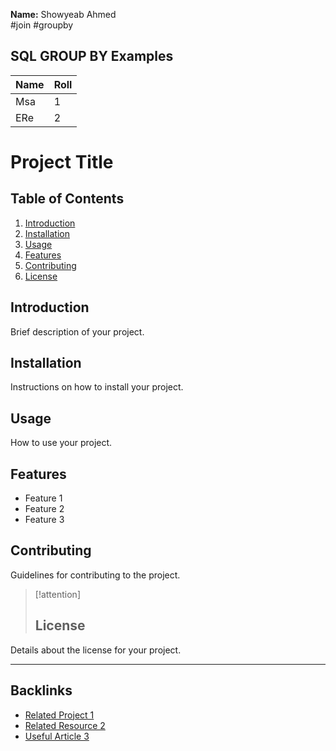 
**Name:** Showyeab Ahmed <br/>
#join #groupby 


## SQL GROUP BY Examples


| Name | Roll |
| ---- | ---- |
| Msa  | 1    |
| ERe  | 2    |



# Project Title

## Table of Contents
1. [Introduction](#introduction)
2. [Installation](#installation)
3. [Usage](#usage)
4. [Features](#features)
5. [Contributing](#contributing)
6. [License](#license)

## Introduction
Brief description of your project.

## Installation
Instructions on how to install your project.

## Usage
How to use your project.

## Features
- Feature 1
- Feature 2
- Feature 3

## Contributing
Guidelines for contributing to the project.

> [!attention] 
> ## License
Details about the license for your project. 

---

## Backlinks
- [Related Project 1](https://example.com)
- [Related Resource 2](https://example.com)
- [Useful Article 3](https://example.com)
